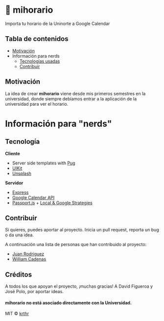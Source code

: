# 📆 mihorario
Importa tu horario de la Uninorte a Google Calendar

## Tabla de contenidos
- [Motivación](#motivación) 
- Información para nerds
  - [Tecnologías usadas](#tecnología)
  - [Contribuir](#contribuir)

## Motivación
La idea de crear **mihorario** viene desde mis primeros semestres en la universidad, donde siempre debíamos entrar a la aplicación de la universidad para ver el horario.

# Información para "nerds"
## Tecnología

<b>Cliente</b>
- Server side templates with [Pug](https://pugjs.org/)
- [UIKit](https://getuikit.com/)
- [Unsplash](https://source.unsplash.com/)

<b>Servidor</b>
- [Express](https://expressjs.com/)
- [Google Calendar API]()
- [Passport.js](http://www.passportjs.org/) + [Local & Google Strategies](http://www.passportjs.org/docs/)

## Contribuir
Si quieres, puedes aportar al proyecto. Inicia un pull request, reporta un bug o da una idea.

A continuación una lista de personas que han contribuido al proyecto:

- [Juan Rodriguez](https://github.com/sjdonado)
- [William Cadenas](https://github.com/WilliamCadenas21)

## Créditos
A todos los que apoyan el proyecto, ¡muchas gracias! A David Figueroa y José Polo, por aportar ideas.

#### mihorario no está asociado directamente con la Universidad.

MIT © [krthr](https://github.com/krthr)
